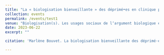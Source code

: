```yaml
---
title: "La « biologisation bienveillante » des déprimé•es en clinique privée. La réception de trois répertoires de légitimation au prisme de la classe et des masculinités"
collection: events
permalink: /events/test1
venue: "Biologisation(s). Les usages sociaux de l‘argument biologique en santé, dirigé par Laurine Thizy, Justine Vincent, Sinem Gunes, Irem Nihan Balci, coll. « Sociétés, Espaces, Temps »"
date: 2023-06-22
excerpt: ""

citation: 'Marlène Bouvet. La biologisation bienveillante des déprimé·es en clinique privée. Biologisation(s), ENS Éditions, pp.71-95, 2023.'

---
```

